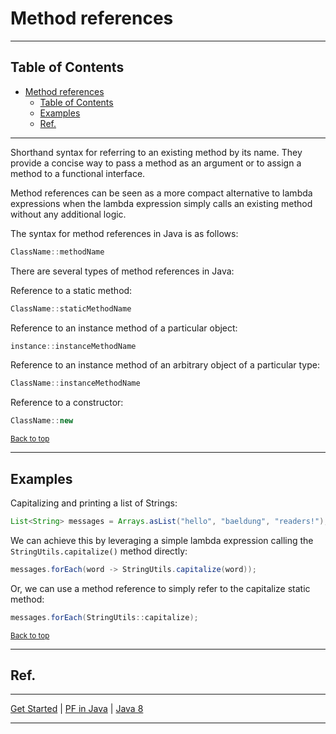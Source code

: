 # Method references

---

## Table of Contents

<!-- TOC -->
* [Method references](#method-references)
  * [Table of Contents](#table-of-contents)
  * [Examples](#examples)
  * [Ref.](#ref)
<!-- TOC -->

___

Shorthand syntax for referring to an existing method by its name. They provide a concise way to pass a method as an argument or to assign a method to a functional interface. 

Method references can be seen as a more compact alternative to lambda expressions when the lambda expression simply calls an existing method without any additional logic.

The syntax for method references in Java is as follows:

```java
ClassName::methodName
```

There are several types of method references in Java:

Reference to a static method:

```java
ClassName::staticMethodName
```
        
Reference to an instance method of a particular object:

```java
instance::instanceMethodName
```

Reference to an instance method of an arbitrary object of a particular type:

```java
ClassName::instanceMethodName
```        
        
Reference to a constructor:

```java
ClassName::new
```

<sub>[Back to top](#table-of-contents)</sub>

___

## Examples

Capitalizing and printing a list of Strings:
   ````java
   List<String> messages = Arrays.asList("hello", "baeldung", "readers!");
   ````

We can achieve this by leveraging a simple lambda expression calling the ``StringUtils.capitalize()`` method directly:
   ````java
   messages.forEach(word -> StringUtils.capitalize(word));
   ````

Or, we can use a method reference to simply refer to the capitalize static method:
   ````java 
   messages.forEach(StringUtils::capitalize);
   ````

<sub>[Back to top](#table-of-contents)</sub>

___

## Ref.

___

[Get Started](../../../../../get-started.md) |
[PF in Java](../versions.md#java-8-lts) |
[Java 8](../versions.md#java-8-lts)


___
